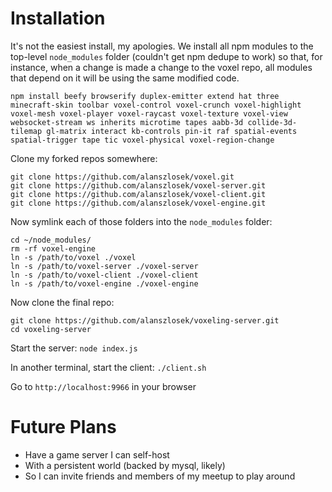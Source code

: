 Installation
===

It's not the easiest install, my apologies. We install all npm modules to the top-level `node_modules` folder (couldn't get npm dedupe to work) so that, for instance, when a change is made a change to the voxel repo, all modules that depend on it will be using the same modified code.

```
npm install beefy browserify duplex-emitter extend hat three minecraft-skin toolbar voxel-control voxel-crunch voxel-highlight voxel-mesh voxel-player voxel-raycast voxel-texture voxel-view websocket-stream ws inherits microtime tapes aabb-3d collide-3d-tilemap gl-matrix interact kb-controls pin-it raf spatial-events spatial-trigger tape tic voxel-physical voxel-region-change
```

Clone my forked repos somewhere:

```
git clone https://github.com/alanszlosek/voxel.git
git clone https://github.com/alanszlosek/voxel-server.git
git clone https://github.com/alanszlosek/voxel-client.git
git clone https://github.com/alanszlosek/voxel-engine.git
```

Now symlink each of those folders into the `node_modules` folder:

```
cd ~/node_modules/
rm -rf voxel-engine
ln -s /path/to/voxel ./voxel
ln -s /path/to/voxel-server ./voxel-server
ln -s /path/to/voxel-client ./voxel-client
ln -s /path/to/voxel-engine ./voxel-engine
```

Now clone the final repo:

```
git clone https://github.com/alanszlosek/voxeling-server.git
cd voxeling-server
```

Start the server: `node index.js`

In another terminal, start the client: `./client.sh`

Go to `http://localhost:9966` in your browser

Future Plans
===

* Have a game server I can self-host
* With a persistent world (backed by mysql, likely)
* So I can invite friends and members of my meetup to play around


